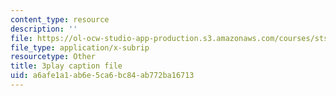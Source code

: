 ```yaml
---
content_type: resource
description: ''
file: https://ol-ocw-studio-app-production.s3.amazonaws.com/courses/sts-081-innovation-systems-for-science-technology-energy-manufacturing-and-health-spring-2017/a6afe1a1ab6e5ca6bc84ab772ba16713_lemfZDGJQaQ.vtt
file_type: application/x-subrip
resourcetype: Other
title: 3play caption file
uid: a6afe1a1-ab6e-5ca6-bc84-ab772ba16713
---
```

